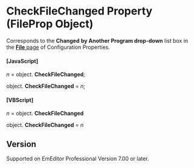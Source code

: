 # CheckFileChanged Property (FileProp Object)

Corresponds to the **Changed**
**by Another Program drop-down** list box in the
[**File** page](../../dlg/properties/file/index) of Configuration Properties.

#### \[JavaScript\]

_n_ = object. **CheckFileChanged**;

object. **CheckFileChanged** = _n_;

#### \[VBScript\]

_n_ = object. **CheckFileChanged**

object. **CheckFileChanged** = _n_

## Version

Supported on EmEditor Professional Version 7.00 or later.
